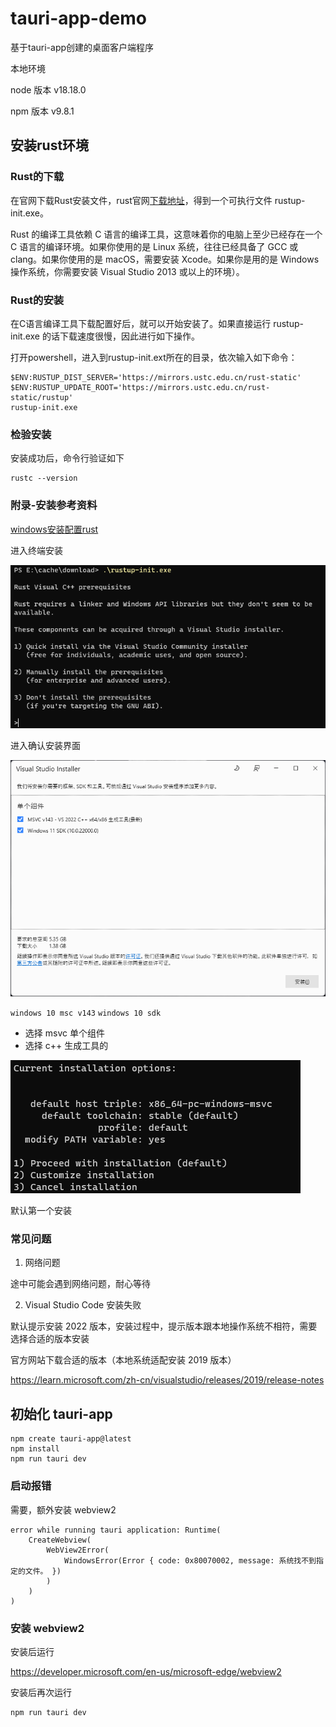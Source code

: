 # tauri-app-demo

基于tauri-app创建的桌面客户端程序

本地环境

node 版本 v18.18.0

npm 版本 v9.8.1


## 安装rust环境


### Rust的下载

在官网下载Rust安装文件，rust官网[下载地址](https://www.rust-lang.org/tools/install)，得到一个可执行文件 rustup-init.exe。

Rust 的编译工具依赖 C 语言的编译工具，这意味着你的电脑上至少已经存在一个 C 语言的编译环境。如果你使用的是 Linux 系统，往往已经具备了 GCC 或 clang。如果你使用的是 macOS，需要安装 Xcode。如果你是用的是 Windows 操作系统，你需要安装 Visual Studio 2013 或以上的环境）。

### Rust的安装

在C语言编译工具下载配置好后，就可以开始安装了。如果直接运行 rustup-init.exe 的话下载速度很慢，因此进行如下操作。

打开powershell，进入到rustup-init.ext所在的目录，依次输入如下命令：

```shell
$ENV:RUSTUP_DIST_SERVER='https://mirrors.ustc.edu.cn/rust-static'
$ENV:RUSTUP_UPDATE_ROOT='https://mirrors.ustc.edu.cn/rust-static/rustup'
rustup-init.exe
```


### 检验安装


安装成功后，命令行验证如下

```
rustc --version
```


### 附录-安装参考资料


[windows安装配置rust](https://cloud.tencent.com/developer/article/2379305)

进入终端安装

![restup-init.png](restup-init.png)

进入确认安装界面

![visual-studio.png](visual-studio.png)

`windows 10 msc v143`
`windows 10 sdk`

- 选择 msvc 单个组件
- 选择 c++ 生成工具的

![continue-install.png](continue-install.png)

默认第一个安装



### 常见问题


1. 网络问题

途中可能会遇到网络问题，耐心等待

2. Visual Studio Code 安装失败

默认提示安装 2022 版本，安装过程中，提示版本跟本地操作系统不相符，需要选择合适的版本安装

官方网站下载合适的版本（本地系统适配安装 2019 版本）

https://learn.microsoft.com/zh-cn/visualstudio/releases/2019/release-notes



## 初始化 tauri-app


```
npm create tauri-app@latest
npm install
npm run tauri dev
```


### 启动报错


需要，额外安装 webview2

```
error while running tauri application: Runtime(
    CreateWebview(
        WebView2Error(
            WindowsError(Error { code: 0x80070002, message: 系统找不到指定的文件。 })
        )
    )
)
```


### 安装 webview2


安装后运行

https://developer.microsoft.com/en-us/microsoft-edge/webview2

安装后再次运行

```
npm run tauri dev
```
